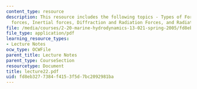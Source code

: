 ```yaml
---
content_type: resource
description: This resource includes the following topics - Types of Forces, Viscous
  forces, Inertial forces, Diffraction and Radiation Forces, and Radiation Force.
file: /media/courses/2-20-marine-hydrodynamics-13-021-spring-2005/fd8eb3277384f4153f5d7bc2092981ba_lecture22.pdf
file_type: application/pdf
learning_resource_types:
- Lecture Notes
ocw_type: OCWFile
parent_title: Lecture Notes
parent_type: CourseSection
resourcetype: Document
title: lecture22.pdf
uid: fd8eb327-7384-f415-3f5d-7bc2092981ba
---
```

